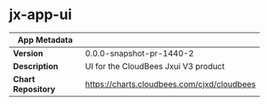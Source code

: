 # jx-app-ui

|App Metadata||
|---|---|
| **Version** | 0.0.0-snapshot-pr-1440-2 |
| **Description** | UI for the CloudBees Jxui V3 product |
| **Chart Repository** | https://charts.cloudbees.com/cjxd/cloudbees |
